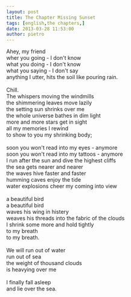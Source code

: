 ```yaml
---
layout: post
title: The Chapter Missing Sunset
tags: [english,the chapters,]
date: 2013-03-28 11:53:00
author: pietro
---
```

Ahey, my friend<br/>wher you going - I don't know<br/>what you doing - I don't know<br/>what you saying - I don't say<br/>anything I utter, hits the soil like pouring rain.<br/><br/>Chill.<br/>The whispers moving the windmills<br/>the shimmering leaves move lazily<br/>the setting sun shrinks over me<br/>the whole universe bathes in dim light<br/>more and more stars get in sight<br/>all my memories I rewind<br/>to show to you my shrinking body;<br/><br/>soon you won't read into my eyes - anymore<br/>soon you won't read into my tattoos - anymore<br/>I run after the sun and dive the highest cliffs<br/>the sea gets nearer and nearer<br/>the waves hive faster and faster<br/>humming caves enjoy the tide<br/>water explosions cheer my coming into view<br/><br/>a beautiful bird<br/>a beautiful bird<br/>waves his wing in histery<br/>weaves his threads into the fabric of the clouds<br/>I shrink some more and hold tightly<br/>to my breath<br/>to my breath.<br/><br/>We will run out of water<br/>run out of sea<br/>the weight of thousand clouds<br/>is heavying over me<br/><br/>I finally fall asleep<br/>and lie over the sea.
